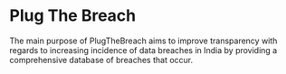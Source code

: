 # Plug The Breach

The main purpose of PlugTheBreach aims to improve transparency with regards to increasing incidence of data breaches in India by providing a comprehensive database of breaches that occur.
